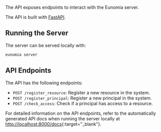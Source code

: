 The API exposes endpoints to interact with the Eunomia server.

The API is built with [FastAPI][fastapi-docs].

## Running the Server

The server can be served locally with:

```bash
eunomia server
```

## API Endpoints

The API has the following endpoints:

- `POST /register_resource`: Register a new resource in the system.
- `POST /register_principal`: Register a new principal in the system.
- `POST /check_access`: Check if a principal has access to a resource.

For detailed information on the API endpoints, refer to the automatically generated API docs when running the server locally at [http://localhost:8000/docs](http://localhost:8000/docs){:target="\_blank"}.

[fastapi-docs]: https://fastapi.tiangolo.com/

